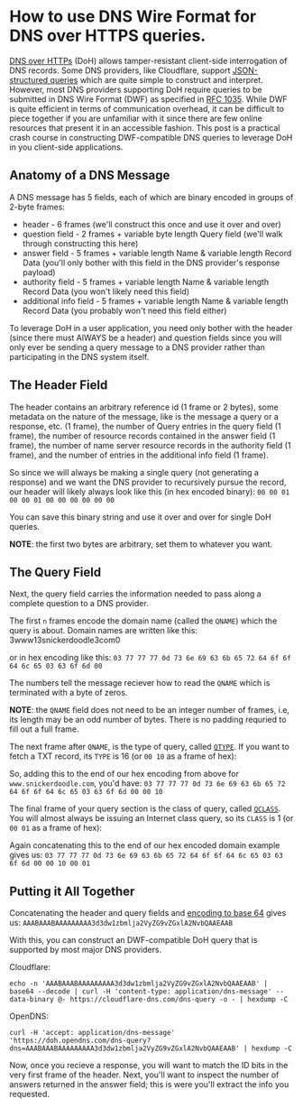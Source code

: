 # How to use DNS Wire Format for DNS over HTTPS queries. 

[DNS over HTTPs](https://datatracker.ietf.org/doc/html/rfc8484) (DoH) allows tamper-resistant client-side interrogation of DNS records. Some DNS providers, like Cloudflare, support [JSON-structured queries](https://developers.cloudflare.com/1.1.1.1/encryption/dns-over-https/make-api-requests/dns-json/) which are quite simple to construct and interpret. However, most DNS providers supporting DoH require queries to be submitted in DNS Wire Format (DWF) as specified in [RFC 1035](https://datatracker.ietf.org/doc/html/rfc1035). While DWF is quite efficient in terms of communication overhead, it can be difficult to piece together if you are unfamiliar with it since there are few online resources that present it in an accessible fashion. This post is a  practical crash course in constructing DWF-compatible DNS queries to leverage DoH in you client-side applications. 

## Anatomy of a DNS Message

A DNS message has 5 fields, each of which are binary encoded in groups of 2-byte frames:
- header - 6 frames (we'll construct this once and use it over and over)
- question field - 2 frames + variable byte length Query field (we'll walk through constructing this here)
- answer field - 5 frames + variable length Name & variable length Record Data (you'll only bother with this field in the DNS provider's response payload)
- authority field - 5 frames + variable length Name & variable length Record Data (you won't likely need this field)
- additional info field - 5 frames + variable length Name & variable length Record Data (you probably won't need this field either)

To leverage DoH in a user application, you need only bother with the header (since there must AlWAYS be a header) and question fields since you will only ever be sending a query message to a DNS provider rather than participating in the DNS system itself.

## The Header Field

The header contains an arbitrary reference id (1 frame or 2 bytes), some metadata on the nature of the message, like is the message a query or a response, etc. (1 frame), the number of Query entries in the query field (1 frame), the number of resource records contained in the answer field (1 frame), the number of name server resource records in the authority field (1 frame), and the number of entries in the additional info field (1 frame).

So since we will always be making a single query (not generating a response) and we want the DNS provider to recursively pursue the record, our header will
likely always look like this (in hex encoded binary):
`00 00 01 00 00 01 00 00 00 00 00 00`

You can save this binary string and use it over and over for single DoH queries. 

**NOTE**: the first two bytes are arbitrary, set them to whatever you want. 

## The Query Field

Next, the query field carries the information needed to pass along a complete question to a DNS provider. 

The first `n` frames encode the domain name (called the `QNAME`) which the query is about. Domain names are written like this:
3www13snickerdoodle3com0

or in hex encoding like this:
`03 77 77 77 0d 73 6e 69 63 6b 65 72 64 6f 6f 64 6c 65 03 63 6f 6d 00`

The numbers tell the message reciever how to read the `QNAME` which is terminated with a byte of zeros. 

**NOTE**: the `QNAME` field does not need to be an integer number of frames, i.e, its length may be an odd number of bytes. There is no padding requried to fill out a full frame. 

The next frame after `QNAME`, is the type of query, called [`QTYPE`](https://datatracker.ietf.org/doc/html/rfc1035#section-3.2.2). If you want to fetch a TXT record, its `TYPE` is 16 (or `00 10` as a frame of hex): 

So, adding this to the end of our hex encoding from above for `www.snickerdoodle.com`, you'd have:
`03 77 77 77 0d 73 6e 69 63 6b 65 72 64 6f 6f 64 6c 65 03 63 6f 6d 00 00 10`

The final frame of your query section is the class of query, called [`QCLASS`](https://datatracker.ietf.org/doc/html/rfc1035#section-3.2.4). You will almost always be issuing an Internet class query, so its `CLASS` is 1 (or `00 01` as a frame of hex): 

Again concatenating this to the end of our hex encoded domain example gives us:
`03 77 77 77 0d 73 6e 69 63 6b 65 72 64 6f 6f 64 6c 65 03 63 6f 6d 00 00 10 00 01`

## Putting it All Together

Concatenating the header and query fields and [encoding to base 64](https://cryptii.com/pipes/base64-to-binary) gives us:
`AAABAAABAAAAAAAAA3d3dw1zbmlja2VyZG9vZGxlA2NvbQAAEAAB`

With this, you can construct an DWF-compatible DoH query that is supported by most major DNS providers.

Cloudflare:
```
echo -n 'AAABAAABAAAAAAAAA3d3dw1zbmlja2VyZG9vZGxlA2NvbQAAEAAB' | base64 --decode | curl -H 'content-type: application/dns-message' --data-binary @- https://cloudflare-dns.com/dns-query -o - | hexdump -C
```

OpenDNS:
```
curl -H 'accept: application/dns-message' 'https://doh.opendns.com/dns-query?dns=AAABAAABAAAAAAAAA3d3dw1zbmlja2VyZG9vZGxlA2NvbQAAEAAB' | hexdump -C
```

Now, once you recieve a response, you will want to match the ID bits in the 
very first frame of the header. Next, you'll want to inspect the number 
of answers returned in the answer field; this is were you'll extract
the info you requested. 

